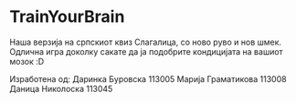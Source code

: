 TrainYourBrain
==============

Наша верзија на српскиот квиз Слагалица, со ново руво и нов шмек. Одлична игра доколку сакате да ја подобрите кондицијата на вашиот мозок :D

Изработена од:
Даринка Буровска 113005
Марија Граматикова 113008
Даница Николоска 113045
